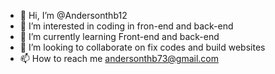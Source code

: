 - 👋 Hi, I’m @Andersonthb12
- 👀 I’m interested in coding in fron-end and back-end
- 🌱 I’m currently learning Front-end and back-end
- 💞️ I’m looking to collaborate on fix codes and build websites
- 📫 How to reach me andersonthb73@gmail.com

<!---
Andersonthb12/Andersonthb12 is a ✨ special ✨ repository because its `README.md` (this file) appears on your GitHub profile.
You can click the Preview link to take a look at your changes.
--->

